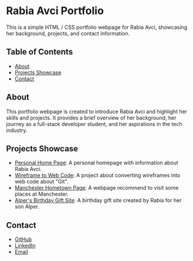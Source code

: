 <!-- # Portfolio

Your starting portfolio, to iterate on.

## Learning Objectives

- Customise the starting portfolio with your professional details
- Iterate on your portfolio every module
- Review your colleague's portfolio

## Requirements

At Code Your Future, we expect everyone to graduate with a unique professional portfolio. Begin building this portfolio as soon as you begin our Software Development Course. At first, your portfolio will be a simple HTML/CSS page deployed to Github Pages or Netlify. This is your MVP.

Every module, you will _iterate_ on your portfolio, adding a new project and improving your design and presentation. By the time you apply to Final Projects, your portfolio will help you show you are ready to be accepted on to a Final Projects team.

## Acceptance Criteria

- [ ] My portfolio introduces me and my work
- [ ] The design and code is my own, not a template or tutorial
- [ ] Each project is linked to my code on Github and the deployed project
- [ ] I have published my professional contact information on my portfolio
- [ ] My Accessibility and SEO scores are 100 on Lighthouse
- [ ] My portfolio is deployed
- [ ] I have replaced this README with one that describes my own portfolio

## Resources

- [Josh Comeau on building your early career profile](https://www.youtube.com/watch?v=OXiaEXfkAec)
- [How to Build an Effective Dev Portfolio](https://www.joshwcomeau.com/effective-portfolio/)
- [CYF Graduate Module](https://module-graduates.codeyourfuture.io/) -->

# Rabia Avci Portfolio

This is a simple HTML / CSS portfolio webpage for Rabia Avci, showcasing her background, projects, and contact information.

## Table of Contents

- [About](#about)
- [Projects Showcase](#projects-showcase)
- [Contact](#contact)

## About

This portfolio webpage is created to introduce Rabia Avci and highlight her skills and projects. It provides a brief overview of her background, her journey as a full-stack developer student, and her aspirations in the tech industry.

## Projects Showcase

- [Personal Home Page](https://cyf-personal-homepage-diceroll-commnt.netlify.app/): A personal homepage with information about Rabia Avci.
- [Wireframe to Web Code](https://deploy-preview-111--cyf-module-html-css.netlify.app/wireframe/): A project about converting wireframes into web code about "Git".
- [Manchester Hometown Page](https://rabia-avci-hometown-homepage.netlify.app/): A webpage recommend to visit some places at Manchester.
- [Alper's Birthday Gift Site](https://rabia-avci-birthday-gift-site.netlify.app/): A birthday gift site created by Rabia for her son Alper.

## Contact

- [GitHub](https://github.com/RbAvci)
- [LinkedIn](https://www.linkedin.com/in/rabia-avci-5231032b/)
- [Email](mailto:rb.avci@gmail.com)
